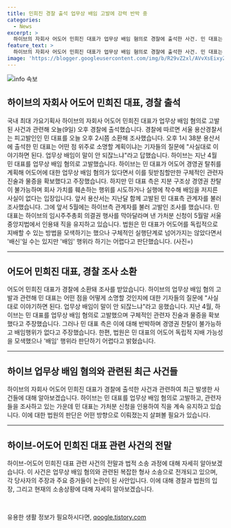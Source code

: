 ```yaml
---
title: 민희진 경찰 출석 업무상 배임 고발에 강력 반박 중
categories:
  - News
excerpt: >
  하이브의 자회사 어도어 민희진 대표가 업무상 배임 혐의로 경찰에 출석한 사건. 민 대표는 실마리를 찾으려고 하는 기자들의 질문에 사실대로 이야기하면 된다. 업무상 배임이 말이 안 되잖느냐라고 답했습니다. 하이브는 민 대표에 대한 구체적인 관련자 진술과 물증을 확보했다고 주장하고 있지만, 민 대표 측은 그에 반박하고 있습니다. 고발된 관계자들과의 조사가 진행되고 있으며, 민 대표는 여전히 해당 회사의 지배력을 유지하고 있습니다. (사진=)
feature_text: >
  하이브의 자회사 어도어 민희진 대표가 업무상 배임 혐의로 경찰에 출석한 사건. 민 대표는 실마리를 찾으려고 하는 기자들의 질문에 사실대로 이야기하면 된다. 업무상 배임이 말이 안 되잖느냐라고 답했습니다. 하이브는 민 대표에 대한 구체적인 관련자 진술과 물증을 확보했다고 주장하고 있지만, 민 대표 측은 그에 반박하고 있습니다. 고발된 관계자들과의 조사가 진행되고 있으며, 민 대표는 여전히 해당 회사의 지배력을 유지하고 있습니다. (사진=)
image: 'https://blogger.googleusercontent.com/img/b/R29vZ2xl/AVvXsEixyZcFfHzMRdzZMjFBmAUKJYCLCGyLL1o632UiGVXcaFdKo_bkvkuCioo0uUKlGfBVcT3P84aROyZIXSBEx3Aw5nCQ3pTgDom1WDC4m8eifvWiAmWEEVb4x6G_l8C0QH225ldMjyaFvpxGEBGNO37VmDTDMHGhJPq73UglMfDca1-0aw/s1600/blogspot.png'
---
```


<p><img src="https://blogger.googleusercontent.com/img/b/R29vZ2xl/AVvXsEixyZcFfHzMRdzZMjFBmAUKJYCLCGyLL1o632UiGVXcaFdKo_bkvkuCioo0uUKlGfBVcT3P84aROyZIXSBEx3Aw5nCQ3pTgDom1WDC4m8eifvWiAmWEEVb4x6G_l8C0QH225ldMjyaFvpxGEBGNO37VmDTDMHGhJPq73UglMfDca1-0aw/s1600/blogspot.png" alt="info 속보" /></p>

<h2 data-ke-size="size26">하이브의 자회사 어도어 민희진 대표, 경찰 출석</h2>

<p data-ke-size="size16">국내 최대 가요기획사 하이브의 자회사 어도어 민희진 대표가 업무상 배임 혐의로 고발된 사건과 관련해 오늘(9일) 오후 경찰에 출석했습니다. 경찰에 따르면 서울 용산경찰서는 피고발인인 민 대표를 오늘 오후 2시쯤 소환해 조사했습니다. 오후 1시 38분 용산서에 출석한 민 대표는 어떤 점 위주로 소명할 계획이냐는 기자들의 질문에 "사실대로 이야기하면 된다. 업무상 배임이 말이 안 되잖느냐"라고 답했습니다. 하이브는 지난 4월 민 대표를 업무상 배임 혐의로 고발했습니다. 하이브는 민 대표가 어도어 경영권 탈취를 계획해 어도어에 대한 업무상 배임 혐의가 있다면서 이를 뒷받침할만한 구체적인 관련자 진술과 물증을 확보했다고 주장했습니다. 하지만 민 대표 측은 지분 구조상 경영권 찬탈이 불가능하며 회사 가치를 훼손하는 행위를 시도하거나 실행에 착수해 배임을 저지른 사실이 없다는 입장입니다. 앞서 용산서는 지난달 함께 고발된 민 대표측 관계자를 불러 조사했습니다. 그에 앞서 5월에는 하이브측 관계자를 불러 고발인 조사를 했습니다. 민 대표는 하이브의 임시주주총회 의결권 행사를 막아달라며 낸 가처분 신청이 5월말 서울중앙지법에서 인용돼 직을 유지하고 있습니다. 법원은 민 대표가 어도어를 독립적으로 지배할 수 있는 방법을 모색하기는 했으나 구체적인 실행단계로 넘어가지는 않았다면서 '배신'일 수는 있지만 '배임' 행위라 하기는 어렵다고 판단했습니다. (사진=)</p>

<hr>

<h2 data-ke-size="size26">어도어 민희진 대표, 경찰 조사 소환</h2>

<p data-ke-size="size16">어도어 민희진 대표가 경찰에 소환돼 조사를 받았습니다. 하이브의 업무상 배임 혐의 고발과 관련해 민 대표는 어떤 점을 어떻게 소명할 것인지에 대한 기자들의 질문에 "사실대로 이야기하면 된다. 업무상 배임이 말이 안 되잖느냐"라고 응했습니다. 지난 4월, 하이브는 민 대표를 업무상 배임 혐의로 고발했으며 구체적인 관련자 진술과 물증을 확보했다고 주장했습니다. 그러나 민 대표 측은 이에 대해 반박하며 경영권 찬탈이 불가능하고 배임행위가 없다고 주장했습니다. 한편, 법원은 민 대표의 어도어 독립적 지배 가능성을 모색했으나 '배임' 행위라 판단하기 어렵다고 밝혔습니다.</p>

<hr>

<h2 data-ke-size="size26">하이브 업무상 배임 혐의와 관련된 최근 사건들</h2>

<p data-ke-size="size16">하이브의 자회사 어도어 민희진 대표가 경찰에 출석한 사건과 관련하여 최근 발생한 사건들에 대해 알아보겠습니다. 하이브는 민 대표를 업무상 배임 혐의로 고발하고, 관련자들을 조사하고 있는 가운데 민 대표는 가처분 신청을 인용하여 직을 계속 유지하고 있습니다. 이에 대한 법원의 판단은 어떤 방향으로 이뤄졌는지 살펴볼 필요가 있습니다.</p>

<hr>

<h2 data-ke-size="size26">하이브-어도어 민희진 대표 관련 사건의 전말</h2>

<p data-ke-size="size16">하이브-어도어 민희진 대표 관련 사건의 전말과 법적 소송 과정에 대해 자세히 알아보겠습니다. 이 사건은 업무상 배임 혐의와 관련된 복잡한 형사 소송으로 전개되고 있으며, 각 당사자의 주장과 주요 증거들이 논란이 된 사안입니다. 이에 대해 경찰과 법원의 입장, 그리고 현재의 소송상황에 대해 자세히 알아보겠습니다.</p>

<p data-ke-size="size16">&nbsp;</p>
유용한 생활 정보가 필요하시다면, <a href="https://qoogle.tistory.com" rel="dofollow">qoogle.tistory.com</a>


